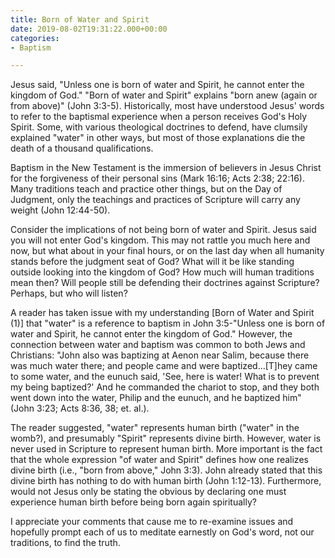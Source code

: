 ```yaml
---
title: Born of Water and Spirit
date: 2019-08-02T19:31:22.000+00:00
categories:
- Baptism

---
```

Jesus said, "Unless one is born of water and Spirit, he cannot enter the kingdom of God." "Born of water and Spirit" explains "born anew (again or from above)" (John 3:3-5). Historically, most have understood Jesus' words to refer to the baptismal experience when a person receives God's Holy Spirit. Some, with various theological doctrines to defend, have clumsily explained "water" in other ways, but most of those explanations die the death of a thousand qualifications.

Baptism in the New Testament is the immersion of believers in Jesus Christ for the forgiveness of their personal sins (Mark 16:16; Acts 2:38; 22:16). Many traditions teach and practice other things, but on the Day of Judgment, only the teachings and practices of Scripture will carry any weight (John 12:44-50).

Consider the implications of not being born of water and Spirit. Jesus said you will not enter God's kingdom. This may not rattle you much here and now, but what about in your final hours, or on the last day when all humanity stands before the judgment seat of God? What will it be like standing outside looking into the kingdom of God? How much will human traditions mean then? Will people still be defending their doctrines against Scripture? Perhaps, but who will listen?

A reader has taken issue with my understanding \[Born of Water and Spirit (1)\] that "water" is a reference to baptism in John 3:5-"Unless one is born of water and Spirit, he cannot enter the kingdom of God." However, the connection between water and baptism was common to both Jews and Christians: "John also was baptizing at Aenon near Salim, because there was much water there; and people came and were baptized…\[T\]hey came to some water, and the eunuch said, 'See, here is water! What is to prevent my being baptized?' And he commanded the chariot to stop, and they both went down into the water, Philip and the eunuch, and he baptized him" (John 3:23; Acts 8:36, 38; et. al.).

The reader suggested, "water" represents human birth ("water" in the womb?), and presumably "Spirit" represents divine birth. However, water is never used in Scripture to represent human birth. More important is the fact that the whole expression "of water and Spirit" defines how one realizes divine birth (i.e., "born from above," John 3:3). John already stated that this divine birth has nothing to do with human birth (John 1:12-13). Furthermore, would not Jesus only be stating the obvious by declaring one must experience human birth before being born again spiritually?

I appreciate your comments that cause me to re-examine issues and hopefully prompt each of us to meditate earnestly on God's word, not our traditions, to find the truth.